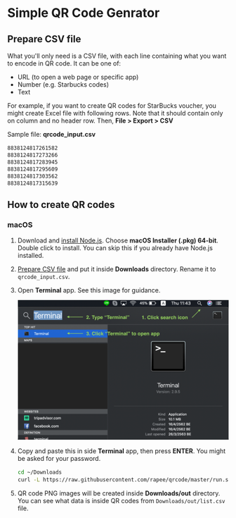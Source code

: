 # Simple QR Code Genrator

## Prepare CSV file

What you'll only need is a CSV file, with each line containing what you want to encode in QR code. It can be one of:

- URL (to open a web page or specific app)
- Number (e.g. Starbucks codes)
- Text

For example, if you want to create QR codes for StarBucks voucher,
you might create Excel file with following rows. Note that it should contain only on column and no header row. Then, **File > Export > CSV**

Sample file: **qrcode_input.csv**

```csv
8838124817261582
8838124817273266
8838124817283945
8838124817295609
8838124817303562
8838124817315639
```

## How to create QR codes

### macOS

1. Download and [install Node.js](https://nodejs.org/en/download/). Choose **macOS Installer (.pkg) 64-bit**. Double click to install. You can skip this if you already have Node.js installed.
2. [Prepare CSV file](#Prepare%20CSV%20file) and put it inside **Downloads** directory. Rename it to `qrcode_input.csv`.
3. Open **Terminal** app. See this image for guidance.

   ![How to open Terminal on macOS](https://raw.githubusercontent.com/rapee/qrcode/master/images/macos_howto.png)

4. Copy and paste this in side **Terminal** app, then press **ENTER**. You might be asked for your password.

   ```bash
   cd ~/Downloads
   curl -L https://raw.githubusercontent.com/rapee/qrcode/master/run.sh | bash -s qrcode_input.csv
   ```

5. QR code PNG images will be created inside **Downloads/out** directory. You can see what data is inside QR codes from `Downloads/out/list.csv` file.
